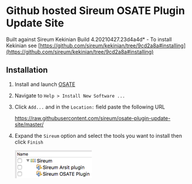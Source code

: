 # Github hosted Sireum OSATE Plugin Update Site

Built against Sireum Kekinian Build 4.20210427.23d4a4d* - To install Kekinian see [https://github.com/sireum/kekinian/tree/9cd2a8a#installing](https://github.com/sireum/kekinian/tree/9cd2a8a#installing)

## Installation
1. Install and launch [OSATE](http://osate.org/download-and-install.html)
2. Navigate to ``Help > Install New Software ...``
3. Click ``Add...`` and in the ``Location:`` field paste the following URL

    https://raw.githubusercontent.com/sireum/osate-plugin-update-site/master/
  
4. Expand the ``Sireum`` option and select the tools you want to install then click ``Finish``

   ![tool-options](resources/tool-options.png)
